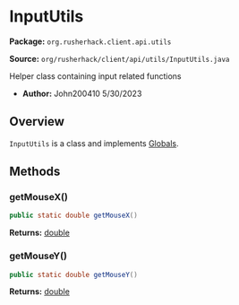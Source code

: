 # InputUtils

**Package:** `org.rusherhack.client.api.utils`

**Source:** `org/rusherhack/client/api/utils/InputUtils.java`

Helper class containing input related functions
* **Author:** John200410 5/30/2023



## Overview

`InputUtils` is a class and implements [Globals](/client/api/Globals.md).

## Methods

### getMouseX()

```java
public static double getMouseX()
```

**Returns:** [double](https://docs.oracle.com/en/java/javase/21/docs/api/java.base/java/lang/Double.html)

### getMouseY()

```java
public static double getMouseY()
```

**Returns:** [double](https://docs.oracle.com/en/java/javase/21/docs/api/java.base/java/lang/Double.html)

